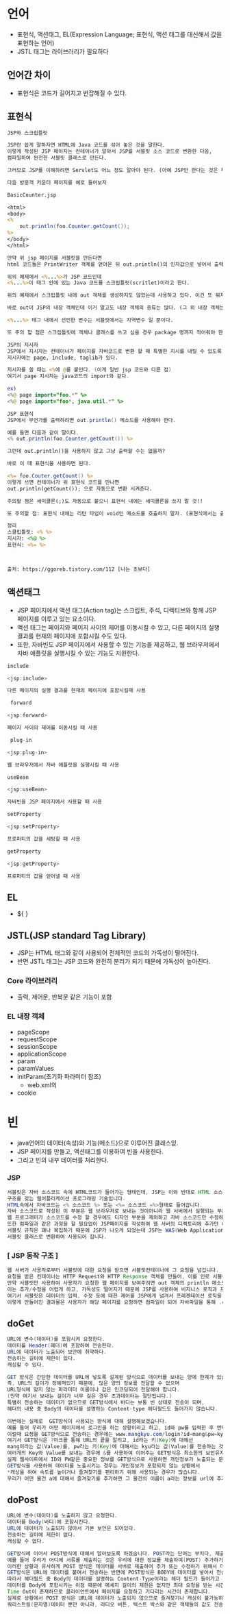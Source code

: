 # 언어
* 표현식, 액션태그, EL(Expression Language; 표현식, 액션 태그를 대신해서 값을 표현하는 언어)  
* JSTL 태그는 라이브러리가 필요하다

## 언어간 차이
* 표현식은 코드가 길어지고 번잡해질 수 있다.

## 표현식
```jsp
JSP와 스크립틀릿

JSP란 쉽게 말하자면 HTML에 Java 코드를 섞어 놓은 것을 말한다.
이렇게 작성된 JSP 페이지는 컨테이너가 알아서 JSP를 서블릿 소스 코드로 변환한 다음,
컴파일하여 완전한 서블릿 클래스로 만든다.

그러므로 JSP를 이해하려면 Servlet도 어느 정도 알아야 된다. (아예 JSP만 한다는 것은 무리가 있다.)

다음 방문객 카운터 페이지를 예로 들어보자

BasicCounter.jsp

<html>
<body>
<%
    out.println(foo.Counter.getCount());
%>
</body>
</html>

만약 위 jsp 페이지를 서블릿을 만든다면
html 코드들은 PrintWriter 객체를 얻어온 뒤 out.println()의 인자값으로 넣어서 출력해야 했을 것이다 

위의 예제에서 <%...%>가 JSP 코드인데
<%...%>이 태그 안에 있는 Java 코드를 스크립틀릿(scritlet)이라고 한다.

위의 예제에서 스크립틀릿 내에 out 객체를 생성하지도 않았는데 사용하고 있다. 이건 또 뭐지 -_-;

바로 out이 JSP의 내장 객체인데 이거 말고도 내장 객체의 종류는 많다. (그 외 내장 객체는 맨 밑에 적어놓음)

<%...%> 태그 내에서 선언한 변수는 서블릿에서는 지역변수 일 뿐이다.

또 주의 할 점은 스크립틀릿에 객체나 클래스를 쓰고 싶을 경우 package 명까지 적어줘야 한다.

JSP의 지시자
JSP에서 지시자는 컨테이너가 페이지를 자바코드로 변환 할 때 특별한 지시를 내릴 수 있도록 고안된 것들을 말한다.
지시자에는 page, include, taglib가 있다.

지시자를 쓸 때는 <%에 @를 붙인다. (이게 일반 jsp 코드와 다른 점)
여기서 page 지시자는 java코드의 import와 같다.

ex)
<%@ page import="foo.*" %>
<%@ page import="foo*, java.util.*" %>

JSP 표현식
JSP에서 무언가를 출력하려면 out.println() 메소드를 사용해야 한다.

예를 들면 다음과 같이 말이다.
<% out.println(foo.Counter.getCount()) %>

그런데 out.println()을 사용하지 않고 그냥 출력할 수는 없을까?

바로 이 때 표현식을 사용하면 된다.

<%= foo.Couter.getCount() %>
이렇게 쓰면 컨테이너가 위 표현식 코드를 만나면
out.println(getCount()); 으로 자동으로 변환 시켜준다.

주의할 점은 세미콜론(;)도 자동으로 붙으니 표현식 내에는 세미콜론을 쓰지 말 것!!

또 주의할 점: 표현식 내에는 리턴 타입이 void인 메소드를 호출하지 말자. (표현식에서는 출력할 것이 없으면 에러난다.)

정리
스클립틀릿: <% %>
지시자: <%@ %>
표현식: <%= %>



출처: https://ggoreb.tistory.com/112 [나는 초보다]
```


## 액션태그
* JSP 페이지에서 액션 태그(Action tag)는 스크립트, 주석, 디렉티브와 함께 JSP 페이지를 이루고 있는 요소이다.
* 액션 태그는 페이지와 페이지 사이의 제어를 이동시킬 수 있고, 다른 페이지의 실행 결과를 현재의 페이지에 포함시킬 수도 있다.
* 또한, 자바빈도 JSP 페이지에서 사용할 수 있는 기능을 제공하고, 웹 브라우저에서 자바 애플릿을 실행시킬 수 있는 기능도 지원한다.

```java
include 

<jsp:include> 

다른 페이지의 실행 결과를 현재의 페이지에 포함시킬때 사용 

 forward

<jsp:forward> 

페이지 사이의 제어를 이동시킬 때 사용 

 plug-in

<jsp:plug-in> 

웹 브라우저에서 자바 애플릿을 실행시킬 때 사용

useBean 

<jsp:useBean> 

자바빈을 JSP 페이지에서 사용할 때 사용 

setProperty 

<jsp:setProperty> 

프로퍼티의 값을 세팅할 때 사용 

getProperty 

<jsp:getProperty> 

프로퍼티의 값을 얻어낼 때 사용 

```

## EL
* ${ }

## JSTL(JSP standard Tag Library)
* JSP는 HTML 태그와 같이 사용되어 전체적인 코드의 가독성이 떨어진다.
* 반면 JSTL 태그는 JSP 코드와 완전히 분리가 되기 때문에 가독성이 높아진다.

### Core 라이브러리
* 출력, 제어문, 반복문 같은 기능이 포함


### EL 내장 객체
* pageScope
* requestScope
* sessionScope
* applicationScope
* param
* paramValues
* initParam(초기화 파라미터 참조)
  * web.xml의
* cookie

# 빈
* java언어의 데이터(속성)와 기능(메소드)으로 이루어진 클래스읻.
* JSP 페이지를 만들고, 액션태그를 이용하여 빈을 사용한다.
* 그리고 빈의 내부 데이터를 처리한다.



### JSP
```java
서블릿은 자바 소스코드 속에 HTML코드가 들어가는 형태인데, JSP는 이와 반대로 HTML 소스코드 속에 자바 소스코드가 들어가는 
구조를 갖는 웹어플리케이션 프로그래밍 기술입니다. 
HTML속에서 자바코드는 <% 소스코드 %> 또는 <%= 소스코드 =%>형태로 들어갑니다. 
자바 소스코드로 작성된 이 부분은 웹 브라우저로 보내는 것이아니라 웹 서버에서 실행되는 부분입니다. 
웹 프로그래머가 소스코드를 수정 할 경우에도 디자인 부분을 제외하고 자바 소스코드만 수정하면 되기에 효율을 높여줍니다. 
또한 컴파일과 같은 과정을 할 필요없이 JSP페이지를 작성하여 웹 서버의 디렉토리에 추가만 하면 사용이 가능합니다. 
서블릿 규칙은 꽤나 복집하기 때문에 JSP가 나오게 되었는데 JSP는 WAS(Web Application Server)에 의하여 
서블릿 클래스로 변환하여 사용되어 집니다. 
```

### [ JSP 동작 구조 ]
```java
웹 서버가 사용자로부터 서블릿에 대한 요청을 받으면 서블릿컨테이너에 그 요청을 넘깁니다. 
요청을 받은 컨테이너는 HTTP Request와 HTTP Response 객체를 만들어, 이를 인로 서블릿 doPost()나 doGet()메소드 중 하나를 호출합니다. 
만약 서블릿만 사용하여 사용자가 요청한 웹 페이지를 보여주려면 out 객체의 println 메소드를 사용하여 HTML 문서를 작성해야 하는데 
이는 추가/수정을 어렵게 하고, 가독성도 떨어지기 때문에 JSP를 사용하여 비지니스 로직과 프레젠테이션 로직을 분리합니다. 
여기서 서블릿은 데이터의 입력, 수정 등에 대한 제어를 JSP에게 넘겨서 프레젠테이션 로직을 수행한 후 컨테이너에게 Response를 전달합니다. 
이렇게 만들어진 결과물은 사용자가 해당 페이지를 요청하면 컴파일이 되어 자바파일을 통해 .class 파일이 만들어지고, 두 로직이 결합되어 클래스화 되는것을 확인할 수 있다. 즉, out객체의 println 메소드를 사용해서 구현해야하는 번거로움을 JSP가 대신 수행해줍니다
```

## doGet
```java
URL에 변수(데이터)를 포함시켜 요청한다.
데이터를 Header(헤더)에 포함하여 전송한다.
URL에 데이터가 노출되어 보안에 취약하다.
전송하는 길이에 제한이 있다.
캐싱할 수 있다.

GET 방식은 간단한 데이터를 URL에 넣도록 설계된 방식으로 데이터를 보내는 양에 한계가 있습니다. 
즉, URL의 길이가 정해져있기 때문에, 많은 양의 정보를 전달할 수 없으며 
URL형식에 맞지 않는 파라미터 이름이나 값은 인코딩되어 전달해야 합니다. 
(만약 여기서 보내는 길이가 너무 길은 경우 초과데이터는 절단됩니다.)  
특별히 전송하는 데이터가 없으므로 GET방식에서 바디는 보통 빈 상태로 전송이 되며, 
헤더의 내용 중 Body의 데이터를 설명하는 Content-type 헤더필드도 들어가지 않습니다. 

이번에는 실제로  GET방식이 사용되는 방식에 대해 설명해보겠습니다. 
예를 들어 우리가 어떤 페이지에서 로그인을 하는 상황이라고 하고, id와 pw를 입력한 후 엔터를 눌렀다고 칩시다. 
이럴때 요청을 GET방식으로 전송하는 경우에는 www.mangkyu.com/login?id=mang&pw=kyu 와 같은 페이지가 있다고 가정을 합시다.
여기서 GET방식은 ?마크를 통해 URL의 끝을 알리고, id라는 키(Key)에 대해선 
mang이라는 값(Value)를, pw라는 키(Key)에 대해서는 kyu라는 값(Value)를 전송하는 것을 볼 수 있습니다. 
여러개의 Key와 Value를 보내는 경우에 &를 사용하여 이어주는 GET방식은 최소한의 보안유지도 하지 않기 때문에 
실제 웹사이트에서 ID와 PW같은 중요한 정보를 GET방식으로 사용하면 개인정보가 노출되는 문제가 발생합니다. 
GET방식을 사용하여 데이터를 노출시키는 경우는 개인정보가 포함되지 않는 상황에서 
*캐싱을 하여 속도를 높이거나 즐겨찾기를 편리하기 위해 사용되는 경우가 많습니다. 
우리가 어떤 물건 a에 대해서 즐겨찾기를 추가하면 그 물건의 이름이 a라는 정보를 url에 추가하여 즐겨찾기를 생성할 수 있는 것입니다.
```

## doPost
```java
URL에 변수(데이터)를 노출하지 않고 요청한다.
데이터를 Body(바디)에 포함시킨다.
URL에 데이터가 노출되지 않아서 기본 보안은 되어있다.
전송하는 길이에 제한이 없다.
캐싱할 수 없다.

GET방식에 이어서 POST방식에 대해서 알아보도록 하겠습니다. POST라는 단어는 부치다, 제출하다라는 뜻을 가지고 있습니다. 
예를 들어 우리가 어디에 서류를 제출하는 것은 우리에 대한 정보를 제출하여(POST) 추가하기 위함입니다. 
이러한 상황과 유사하게 POST 방식은 데이터를 서버로 제출하여 추가 또는 수정하기 위해서 데이터를 전송하는 방식입니다. 
GET방식은 URL에 데이터를 붙여서 전송하는 반면에 POST방식은 BODY에 데이터를 넣어서 전송합니다. 
따라서 헤더필드 중 Body의 데이터를 설명하는 Content-Type이라는 헤더 필드가 들어가고 어떠한 데이터 타입인지를 명시해주어야 합니다. 
데이터를 Body에 포함시키는 이점 때문에 메세지 길이의 제한은 없지만 최대 요청을 받는 시간인 
Time Out이 존재하므로 클라이언트에서 페이지를 요청하고 기다리는 시간이 존재합니다. 
실제로 상황에서 POST 방식은 URL에 데이터가 노출되지 않으므로 즐겨찾기나 캐싱이 불가능하지만 
쿼리스트링(문자열)데이터 뿐만 아니라, 라디오 버튼, 텍스트 박스와 같은 객체들의 값도 전송이 가능합니다.
```
